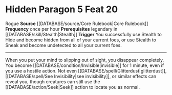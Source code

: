 ﻿---
actions: '[reaction]'
feat: Hidden Paragon
frequency: once per hour
id: '599'
level: '20'
name: Hidden Paragon
prerequisite: Legendary in [[DATABASE/skill/Stealth|Stealth]]
rarity: Common
source: '[[DATABASE/source/Core Rulebook|Core Rulebook]]'
trait:
- '[[DATABASE/trait/Rogue|Rogue]]'
trigger: You successfully use Stealth to Hide and become hidden from all of your current
  foes, or use Stealthto Sneak and become undetected to all your current foes.
type: Feat

---
# Hidden Paragon <span class="action-icon">5</span> <span class="item-type">Feat 20</span>

<span class="item-trait">Rogue</span>
**Source** [[DATABASE/source/Core Rulebook|Core Rulebook]] 
**Frequency** once per hour
**Prerequisites** legendary in [[DATABASE/skill/Stealth|Stealth]]
**Trigger** You successfully use Stealth to Hide and become hidden from all of your current foes, or use Stealth to Sneak and become undetected to all your current foes.

---
When you put your mind to slipping out of sight, you disappear completely. You become [[DATABASE/condition/Invisible|invisible]] for 1 minute, even if you use a hostile action. Not even [[DATABASE/spell/Glitterdust|glitterdust]], [[DATABASE/spell/See Invisibility|see invisibility]], or similar effects can reveal you, though creatures can still use the [[DATABASE/action/Seek|Seek]] action to locate you as normal.